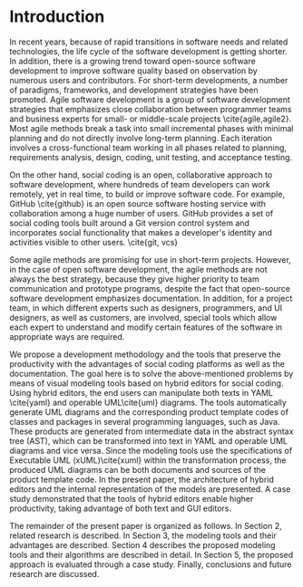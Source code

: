 # Introduction
In recent years, because of rapid transitions in software needs and related technologies, the life cycle of the software development is getting shorter. In addition, there is a growing trend toward open-source software development to improve software quality based on observation by numerous users and contributors. For short-term developments, a number of paradigms, frameworks, and development strategies have been promoted. Agile software development is a group of software development strategies that emphasizes close collaboration between programmer teams and business experts for small- or middle-scale projects \cite{agile,agile2}. Most agile methods break a task into small incremental phases with minimal planning and do not directly involve long-term planning. Each iteration involves a cross-functional team working in all phases related to planning, requirements analysis, design, coding, unit testing, and acceptance testing.

On the other hand, social coding is an open, collaborative approach to software development, where hundreds of team developers can work remotely, yet in real time, to build or improve software code. For example, GitHub \cite{github} is an open source software hosting service with collaboration among a huge number of users. GitHub provides a set of social coding tools built around a Git version control system and incorporates social functionality that makes a developer's identity and activities visible to other users. \cite{git, vcs}

Some agile methods are promising for use in short-term projects. However, in the case of open software development, the agile methods are not always the best strategy, because they give higher priority to team communication and prototype programs, despite the fact that open-source software development emphasizes documentation. In addition, for a project team, in which different experts such as designers, programmers, and UI designers, as well as customers, are involved, special tools which allow each expert to understand and modify certain features of the software in appropriate ways are required.

We propose a development methodology and the tools that preserve the productivity with the advantages of social coding platforms as well as the documentation. The goal here is to solve the above-mentioned problems by means of visual modeling tools based on hybrid editors for social coding. Using hybrid editors, the end users can
manipulate both texts in YAML \cite{yaml} and operable UML\cite{uml} diagrams. The tools automatically generate UML diagrams and the corresponding product template codes of classes and packages in several programming languages, such as Java. These products are generated from intermediate data in the abstract syntax tree (AST), which can be transformed into text in YAML and operable UML diagrams and vice versa. Since the modeling tools
use the specifications of Executable UML (xUML)\cite{xuml} within the transformation process, the produced UML diagrams can be both documents and sources of the product template code. In the present paper, the architecture of hybrid editors and the internal representation of the models are presented. A case study demonstrated that the tools of hybrid editors enable higher productivity, taking advantage of both text and GUI editors.

The remainder of the present paper is organized as follows. In Section 2, related research is described. In Section 3, the modeling tools and their advantages are described. Section 4 describes the proposed modeling tools and their algorithms are described in detail. In Section 5, the proposed approach is evaluated through a case study. Finally, conclusions and future research are discussed.


